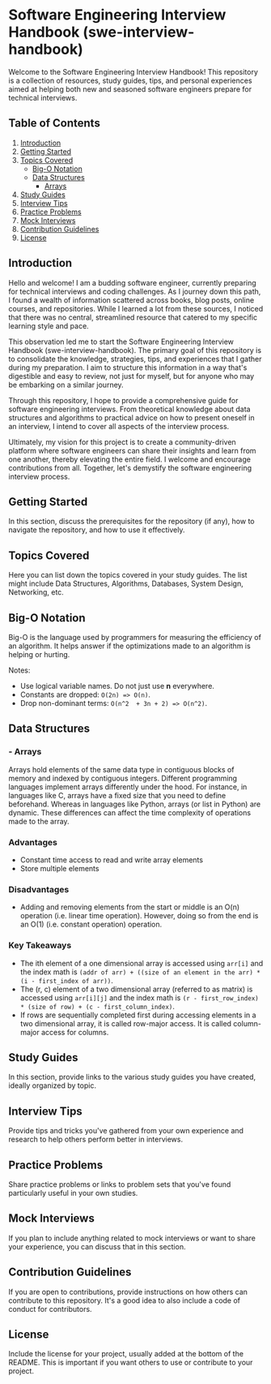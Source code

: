 # Software Engineering Interview Handbook (swe-interview-handbook)

Welcome to the Software Engineering Interview Handbook! This repository is a collection of resources, study guides, tips, and personal experiences aimed at helping both new and seasoned software engineers prepare for technical interviews.

## Table of Contents

1. [Introduction](#introduction)
2. [Getting Started](#getting-started)
3. [Topics Covered](#topics-covered)
   - [Big-O Notation](#big-o)
   - [Data Structures](#data-structures)
     - [Arrays](#arrays)
4. [Study Guides](#study-guides)
5. [Interview Tips](#interview-tips)
6. [Practice Problems](#practice-problems)
7. [Mock Interviews](#mock-interviews)
8. [Contribution Guidelines](#contribution-guidelines)
9. [License](#license)

## Introduction

Hello and welcome! I am a budding software engineer, currently preparing for technical interviews and coding challenges. As I journey down this path, I found a wealth of information scattered across books, blog posts, online courses, and repositories. While I learned a lot from these sources, I noticed that there was no central, streamlined resource that catered to my specific learning style and pace.

This observation led me to start the Software Engineering Interview Handbook (swe-interview-handbook). The primary goal of this repository is to consolidate the knowledge, strategies, tips, and experiences that I gather during my preparation. I aim to structure this information in a way that's digestible and easy to review, not just for myself, but for anyone who may be embarking on a similar journey.

Through this repository, I hope to provide a comprehensive guide for software engineering interviews. From theoretical knowledge about data structures and algorithms to practical advice on how to present oneself in an interview, I intend to cover all aspects of the interview process.

Ultimately, my vision for this project is to create a community-driven platform where software engineers can share their insights and learn from one another, thereby elevating the entire field. I welcome and encourage contributions from all. Together, let's demystify the software engineering interview process.

## Getting Started

In this section, discuss the prerequisites for the repository (if any), how to navigate the repository, and how to use it effectively.

## Topics Covered

Here you can list down the topics covered in your study guides. The list might include Data Structures, Algorithms, Databases, System Design, Networking, etc.

## Big-O Notation

Big-O is the language used by programmers for measuring the efficiency of an algorithm. It helps answer if the optimizations made to an algorithm is helping or hurting.

Notes:

- Use logical variable names. Do not just use **n** everywhere.
- Constants are dropped: `O(2n) => O(n)`.
- Drop non-dominant terms: `O(n^2  + 3n + 2) => O(n^2)`.

## Data Structures

### - Arrays

Arrays hold elements of the same data type in contiguous blocks of memory and indexed by contiguous integers. Different programming languages implement arrays differently under the hood. For instance, in languages like C, arrays have a fixed size that you need to define beforehand. Whereas in languages like Python, arrays (or list in Python) are dynamic. These differences can affect the time complexity of operations made to the array.

### Advantages

- Constant time access to read and write array elements
- Store multiple elements

### Disadvantages

- Adding and removing elements from the start or middle is an O(n) operation (i.e. linear time operation). However, doing so from the end is an O(1) (i.e. constant operation) operation.

### Key Takeaways

- The ith element of a one dimensional array is accessed using `arr[i]` and the index math is `(addr of arr) + ((size of an element in the arr) * (i - first_index of arr))`.
- The (r, c) element of a two dimensional array (referred to as matrix) is accessed using `arr[i][j]` and the index math is `(r - first_row_index) * (size of row) + (c - first_column_index)`.
- If rows are sequentially completed first during accessing elements in a two dimensional array, it is called row-major access. It is called column-major access for columns.

## Study Guides

In this section, provide links to the various study guides you have created, ideally organized by topic.

## Interview Tips

Provide tips and tricks you've gathered from your own experience and research to help others perform better in interviews.

## Practice Problems

Share practice problems or links to problem sets that you've found particularly useful in your own studies.

## Mock Interviews

If you plan to include anything related to mock interviews or want to share your experience, you can discuss that in this section.

## Contribution Guidelines

If you are open to contributions, provide instructions on how others can contribute to this repository. It's a good idea to also include a code of conduct for contributors.

## License

Include the license for your project, usually added at the bottom of the README. This is important if you want others to use or contribute to your project.
